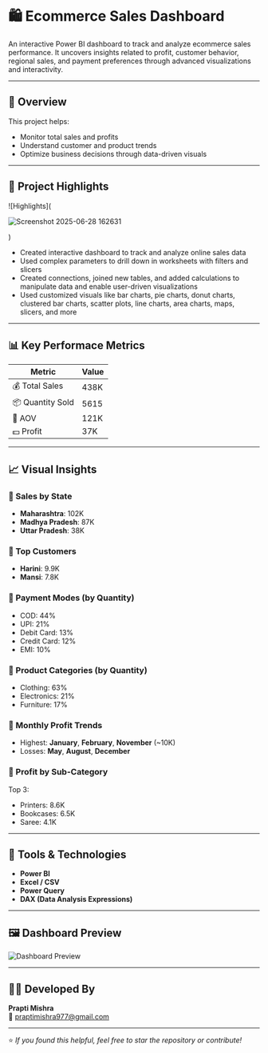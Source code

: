 # 🛍️ Ecommerce Sales Dashboard

An interactive Power BI dashboard to track and analyze ecommerce sales performance. It uncovers insights related to profit, customer behavior, regional sales, and payment preferences through advanced visualizations and interactivity.

---

## 📌 Overview

This project helps:
- Monitor total sales and profits
- Understand customer and product trends
- Optimize business decisions through data-driven visuals

---

## 🎯 Project Highlights

![Highlights](

![Screenshot 2025-06-28 162631](https://github.com/user-attachments/assets/2d00c45e-3f39-4faa-85ab-53ef1f87e3b9)

)

- Created interactive dashboard to track and analyze online sales data  
- Used complex parameters to drill down in worksheets with filters and slicers  
- Created connections, joined new tables, and added calculations to manipulate data and enable user-driven visualizations  
- Used customized visuals like bar charts, pie charts, donut charts, clustered bar charts, scatter plots, line charts, area charts, maps, slicers, and more  

---

## 📊 Key Performace Metrics

| Metric              | Value  |
|---------------------|--------|
| 💰 Total Sales       | 438K   |
| 📦 Quantity Sold     | 5615   |
| 🧾 AOV               | 121K   |
| 💵 Profit            | 37K    |

---

## 📈 Visual Insights

### 🔹 Sales by State
- **Maharashtra**: 102K  
- **Madhya Pradesh**: 87K  
- **Uttar Pradesh**: 38K  

### 🔹 Top Customers
- **Harini**: 9.9K  
- **Mansi**: 7.8K  

### 🔹 Payment Modes (by Quantity)
- COD: 44%  
- UPI: 21%  
- Debit Card: 13%  
- Credit Card: 12%  
- EMI: 10%  

### 🔹 Product Categories (by Quantity)
- Clothing: 63%  
- Electronics: 21%  
- Furniture: 17%  

### 🔹 Monthly Profit Trends
- Highest: **January**, **February**, **November** (~10K)
- Losses: **May**, **August**, **December**

### 🔹 Profit by Sub-Category
Top 3:
- Printers: 8.6K  
- Bookcases: 6.5K  
- Saree: 4.1K  

---

## 🧰 Tools & Technologies

- **Power BI**
- **Excel / CSV**
- **Power Query**
- **DAX (Data Analysis Expressions)**

---

## 🖼️ Dashboard Preview

![Dashboard Preview](./Assets/Screenshot%202025-06-28%20162631.png)

---


## 👩‍💻 Developed By

**Prapti Mishra**  
📧 [praptimishra977@gmail.com](mailto:praptimishra977@gmail.com)

---

⭐ *If you found this helpful, feel free to star the repository or contribute!*
